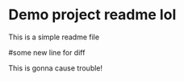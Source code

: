 # Demo project readme lol

This is a simple readme file

#some new line for diff

This is gonna cause trouble!